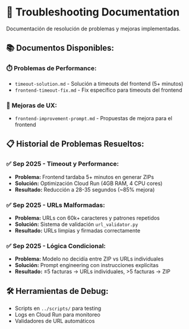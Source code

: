 # 🔧 Troubleshooting Documentation

Documentación de resolución de problemas y mejoras implementadas.

## 📚 **Documentos Disponibles:**

### ⏱️ **Problemas de Performance:**
- `timeout-solution.md` - Solución a timeouts del frontend (5+ minutos)
- `frontend-timeout-fix.md` - Fix específico para timeouts del frontend

### 🎨 **Mejoras de UX:**
- `frontend-improvement-prompt.md` - Propuestas de mejora para el frontend

## 📋 **Historial de Problemas Resueltos:**

### ✅ **Sep 2025 - Timeout y Performance:**
- **Problema:** Frontend tardaba 5+ minutos en generar ZIPs
- **Solución:** Optimización Cloud Run (4GB RAM, 4 CPU cores)
- **Resultado:** Reducción a 28-35 segundos (~85% mejora)

### ✅ **Sep 2025 - URLs Malformadas:**
- **Problema:** URLs con 60k+ caracteres y patrones repetidos
- **Solución:** Sistema de validación `url_validator.py`
- **Resultado:** URLs limpias y firmadas correctamente

### ✅ **Sep 2025 - Lógica Condicional:**
- **Problema:** Modelo no decidía entre ZIP vs URLs individuales
- **Solución:** Prompt engineering con instrucciones explícitas
- **Resultado:** ≤5 facturas → URLs individuales, >5 facturas → ZIP

## 🛠️ **Herramientas de Debug:**
- Scripts en `../scripts/` para testing
- Logs en Cloud Run para monitoreo
- Validadores de URL automáticos